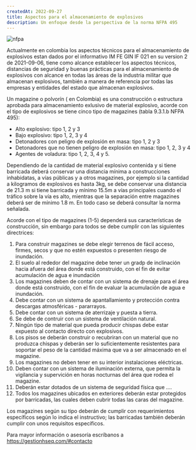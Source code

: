 ```yaml
---
createdAt: 2022-09-27
title: Aspectos para el almacenamiento de explosivos
description: Un enfoque desde la perspectiva de la norma NFPA 495
---
```

![nfpa](/img/nfpa-495.png "norma nfpa 495")

A﻿ctualmente en colombia los aspectos técnicos para el almacenamiento de explosivos estan dados por el informativo IM FE GIN IF 021 en su version 2 de 2021-09-06, tiene como alcance establecer los aspectos técnicos, distancias de seguridad y buenas prácticas para el almacenamiento de explosivos con alcance en todas las áreas de la industria militar que almacenan explosivos, también a manera de referencia por todas las empresas y entidades del estado que almacenan explosivos.

U﻿n magazine o polvorín ( en Colombia) es una construcción o estructura aprobada para almacenamiento exlusivo de material explosivo, acorde con el tipo de explosivos se tiene cinco tipo de magazines (tabla 9.3.1.b NFPA 495):

* A﻿lto explosivo: tipo 1, 2 y 3
* B﻿ajo explosivo: tipo 1, 2, 3 y 4
* D﻿etonadores con peligro de explosión en masa: tipo 1, 2 y 3
* D﻿etonadores que no tienen peligro de explosión en masa: tipo 1, 2, 3 y 4
* A﻿gentes de voladura: tipo 1, 2, 3, 4 y 5.

D﻿ependiendo de la cantidad de material explosivo contenida y si tiene barricada deberá conservar una distancia mínima a construcciones inhabidatas, a vías públicas y a otros magazines, por ejemplo si la cantidad a kilogramos de explosivos es hasta 3kg, se debe conservar una distancia de 21.3 m si tiene barricada y mínimo 15.5m a vías principales cuando el tráfico sobre la vía es alto, mientras que la separación entre magazines deberá ser de mínimo 1.8 m. En todo caso se deberá consultar la norma señalada.

A﻿corde con el tipo de magazines (1-5) dependerá sus características de construcción, sin embargo para todos se debe cumplir con las siguientes directrices:

1. P﻿ara construir magazines se debe elegir terrenos de fácil acceso, firmes, secos y que no estén expuestos o presenten riesgo de inundación.
2. E﻿l suelo al rededor del magazine debe tener un gradp de inclinación hacia afuera del área donde está construido, con el fin de evitar acumulación de agua e inundación
3. L﻿os magazines deben de contar con un sistema de drenaje para el área donde está construido, con el fin de evaluar la acumulación de agua e inundación.
4. D﻿ebe contar con un sistema de apantallamiento y protección contra descargas atmosféricas - pararrayos. 
5. D﻿ebe contar con un sistema de aterrizaje y puesta a tierra.
6. S﻿e debe de contruir con un sistema de ventilación natural.
7. N﻿ingún tipo de material que pueda producir chispas debe estar expuesto al contacto directo con explosivos.
8. L﻿os pisos se deberán construir o recubriran con un material que no produzca chispas y deberán ser lo suficientemente resistentes para soportar el peso de la cantidad máxima que va a ser almacenado en el magazine.
9. L﻿os magazines no deben tener en su interior instalaciones eléctricas.
10. D﻿eben contar con un sistema de iluminación externa, que permita la vigilancia y supervición en horas nocturnas del área que rodea el magazine.
11. Deberán estar dotados de un sistema de seguridad física que ....
12. T﻿odos los magazines ubicados en exteriores deberán estar protegidos por barricadas, las cuales deben cubrir todas las caras del magazine.

L﻿os magazines según su tipo deberán de cumplir con requerimientos específicos según lo indica el instructivo; las barricadas también deberán cumplir con unos requisitos específicos.

P﻿ara mayor información o asesoría escríbanos a <https://gestionhseq.com/#contacto>